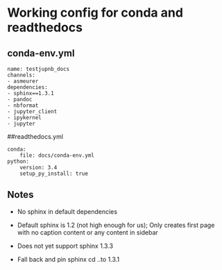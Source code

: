 # Working config for conda and readthedocs

## conda-env.yml
```
name: testjupnb_docs
channels:
- asmeurer
dependencies:
- sphinx==1.3.1
- pandoc
- nbformat
- jupyter_client
- ipykernel
- jupyter
```

##readthedocs.yml
```
conda:
    file: docs/conda-env.yml
python:
    version: 3.4
    setup_py_install: true
```


## Notes
- No sphinx in default dependencies
- Default sphinx is 1.2 (not high enough for us); Only creates first page with
no caption content or any content in sidebar

- Does not yet support sphinx 1.3.3
- Fall back and pin sphinx cd ..to 1.3.1
